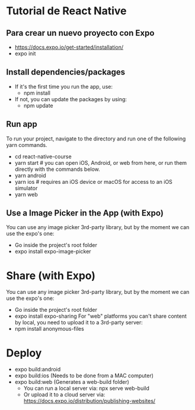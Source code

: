 # Tutorial de React Native

## Para crear un nuevo proyecto con Expo
- https://docs.expo.io/get-started/installation/
- expo init <app-name>

## Install dependencies/packages
- If it's the first time you run the app, use:
    - npm install
- If not, you can update the packages by using:
    - npm update

## Run app
To run your project, navigate to the directory and run one of the following yarn commands.
- cd react-native-course
- yarn start # you can open iOS, Android, or web from here, or run them directly with the commands below.
- yarn android
- yarn ios # requires an iOS device or macOS for access to an iOS simulator
- yarn web

## Use a Image Picker in the App (with Expo)
You can use any image picker 3rd-party library, but by the moment we can use the expo's one:
- Go inside the project's root folder
- expo install expo-image-picker

# Share (with Expo)
You can use any image picker 3rd-party library, but by the moment we can use the expo's one:
- Go inside the project's root folder
- expo install expo-sharing
For "web" platforms you can't share content by local, you need to upload it to a 3rd-party server:
- npm install anonymous-files

# Deploy
- expo build:android
- expo build:ios (Needs to be done from a MAC computer)
- expo build:web (Generates a web-build folder)
    - You can run a local server via: npx serve web-build
    - Or upload it to a cloud server via: https://docs.expo.io/distribution/publishing-websites/